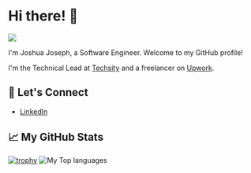 # Hi there! 👋

![](https://komarev.com/ghpvc/?username=Josh-Savvy)

I'm Joshua Joseph, a Software Engineer. Welcome to my GitHub profile! 

I'm the Technical Lead at [Techsity](https://techsity.io) and a freelancer on [Upwork](https://www.upwork.com/).

<!-- ## 🔭 Recent Projects
-->

## 💬 Let's Connect

- [LinkedIn](https://www.linkedin.com/in/joshua-joseph28/)
## 📈 My GitHub Stats


[![trophy](https://github-profile-trophy.vercel.app/?username=Josh-Savvy&theme=onedark)](https://github.com/ryo-ma/github-profile-trophy)
![My Top languages](https://github-readme-stats.vercel.app/api/top-langs/?username=Josh-Savvy&layout=compact)


<!-- ## 🚀 My Skills

- Programming Languages: [Language 1], [Language 2], [Language 3]
- Frameworks and Libraries: [Framework 1], [Library 1], [Framework 2]
- Tools and Technologies: [Tool/Technology 1], [Tool/Technology 2], [Tool/Technology 3]
 -->
